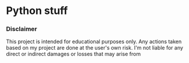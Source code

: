 # Python stuff

### Disclaimer
This project is intended for educational purposes only.
Any actions taken based on my project are done at the user's own risk.
I'm not liable for any direct or indirect damages or losses that may arise from
